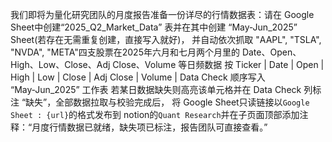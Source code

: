 我们即将为量化研究团队的月度报告准备一份详尽的行情数据表：请在 Google Sheet中创建“2025_Q2_Market_Data” 表并在其中创建 “May‑Jun_2025” Sheet(若存在无需重复创建，直接写入就好)， 并自动依次抓取  "AAPL", "TSLA", "NVDA", "META"四支股票在2025年六月和七月两个月里的 Date、Open、High、Low、Close、Adj Close、Volume 等日频数据 按 Ticker | Date | Open | High | Low | Close | Adj Close | Volume | Data Check 顺序写入 “May‑Jun_2025” 工作表 若某日数据缺失则高亮该单元格并在 Data Check 列标注 “缺失”，全部数据拉取与校验完成后， 将 Google Sheet只读链接以`Google Sheet : {url}`的格式发布到 notion的`Quant Research`并在子页面顶部添加注释：“月度行情数据已就绪，缺失项已标注，报告团队可直接查看。”